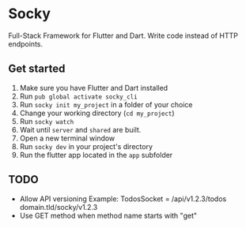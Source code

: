 # Socky

Full-Stack Framework for Flutter and Dart. Write code instead of HTTP endpoints.

## Get started

1. Make sure you have Flutter and Dart installed
2. Run `pub global activate socky_cli`
3. Run `socky init my_project` in a folder of your choice
4. Change your working directory (`cd my_project`)
5. Run `socky watch`
6. Wait until `server` and `shared` are built.
7. Open a new terminal window
8. Run `socky dev` in your project's directory
9. Run the flutter app located in the `app` subfolder

## TODO

- Allow API versioning
  Example:
  TodosSocket = /api/v1.2.3/todos
  domain.tld/socky/v1.2.3
- Use GET method when method name starts with "get"